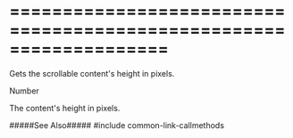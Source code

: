 ===================================================================
===================================================================

<!--shortDescription-->
Gets the scrollable content's height in pixels.
<!--/shortDescription-->

<!--returnType-->Number<!--/returnType-->
<!--returnDescription-->
The content's height in pixels.
<!--/returnDescription-->

<!--fullDescription-->
#####See Also#####
#include common-link-callmethods
<!--/fullDescription-->
